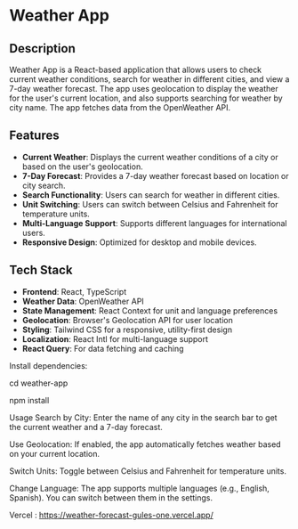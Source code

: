 # Weather App

## Description

Weather App is a React-based application that allows users to check current weather conditions, search for weather in different cities, and view a 7-day weather forecast. The app uses geolocation to display the weather for the user's current location, and also supports searching for weather by city name. The app fetches data from the OpenWeather API.

## Features

- **Current Weather**: Displays the current weather conditions of a city or based on the user's geolocation.
- **7-Day Forecast**: Provides a 7-day weather forecast based on location or city search.
- **Search Functionality**: Users can search for weather in different cities.
- **Unit Switching**: Users can switch between Celsius and Fahrenheit for temperature units.
- **Multi-Language Support**: Supports different languages for international users.
- **Responsive Design**: Optimized for desktop and mobile devices.

## Tech Stack

- **Frontend**: React, TypeScript
- **Weather Data**: OpenWeather API
- **State Management**: React Context for unit and language preferences
- **Geolocation**: Browser's Geolocation API for user location
- **Styling**: Tailwind CSS for a responsive, utility-first design
- **Localization**: React Intl for multi-language support
- **React Query**: For data fetching and caching

Install dependencies:

cd weather-app

npm install


Usage
Search by City: Enter the name of any city in the search bar to get the current weather and a 7-day forecast.

Use Geolocation: If enabled, the app automatically fetches weather based on your current location.

Switch Units: Toggle between Celsius and Fahrenheit for temperature units.

Change Language: The app supports multiple languages (e.g., English, Spanish). You can switch between them in the settings.



Vercel : https://weather-forecast-gules-one.vercel.app/